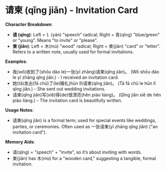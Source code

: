 # **请柬 (qǐng jiǎn) - Invitation Card**

**Character Breakdown**:  
- **请 (qǐng)**: Left = 讠(yán) "speech" radical; Right = 青(qīng) "blue/green" or "young". Means "to invite" or "please".  
- **柬 (jiǎn)**: Left = 木(mù) "wood" radical; Right = 柬(jiǎn) "card" or "letter". Refers to a written note, usually used for formal invitations.

**Examples**:  
- 我(wǒ)收到了(shōu dào le)一张(yī zhāng)请柬(qǐng jiǎn)。 (Wǒ shōu dào le yī zhāng qǐng jiǎn.) - I received an invitation card.  
- 她(tā)发出(fā chū)了(le)婚礼(hūn lǐ)请柬(qǐng jiǎn)。 (Tā fā chū le hūn lǐ qǐng jiǎn.) - She sent out wedding invitations.  
- 请柬(qǐng jiǎn)写(xiě)得(de)很漂亮(hěn piào liàng)。 (Qǐng jiǎn xiě de hěn piào liàng.) - The invitation card is beautifully written.

**Usage Notes**:  
- 请柬(qǐng jiǎn) is a formal term; used for special events like weddings, parties, or ceremonies. Often used as 一张请柬(yī zhāng qǐng jiǎn) ("an invitation card").

**Memory Aids**:  
- 请(qǐng) = "speech" + "invite", so it’s about inviting with words.  
- 柬(jiǎn) has 木(mù) for a "wooden card," suggesting a tangible, formal invitation.